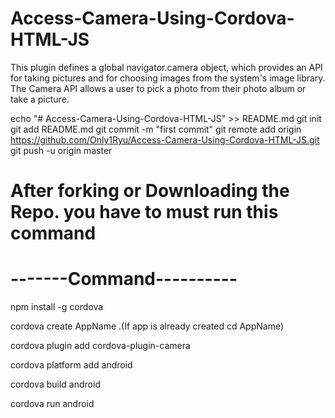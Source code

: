 # Access-Camera-Using-Cordova-HTML-JS
 This plugin defines a global navigator.camera object, which provides an API for taking pictures and for choosing images from the system's image library.  The Camera API allows a user to pick a photo from their photo album or take a picture.

echo "# Access-Camera-Using-Cordova-HTML-JS" >> README.md
git init
git add README.md
git commit -m "first commit"
git remote add origin https://github.com/Only1Ryu/Access-Camera-Using-Cordova-HTML-JS.git
git push -u origin master

# After forking or Downloading the Repo. you have to must run this command
# -------Command----------
 npm install -g cordova
 
 cordova create AppName .(If app is already created cd AppName)
 
 cordova plugin add cordova-plugin-camera
 
 cordova platform add android
 
 cordova build android
 
 cordova run android 
